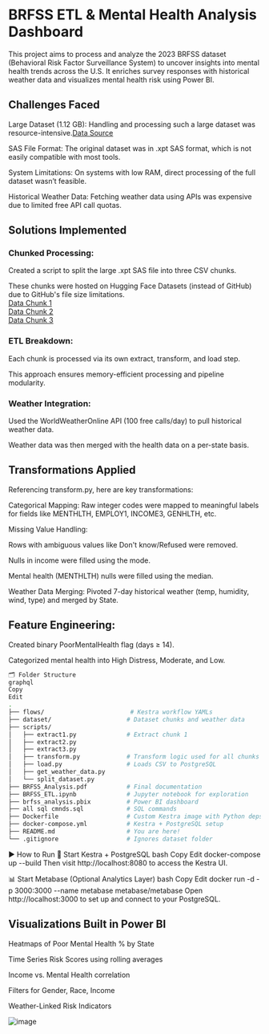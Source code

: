 # BRFSS ETL & Mental Health Analysis Dashboard
This project aims to process and analyze the 2023 BRFSS dataset (Behavioral Risk Factor Surveillance System) to uncover insights into mental health trends across the U.S. It enriches survey responses with historical weather data and visualizes mental health risk using Power BI.

## Challenges Faced
Large Dataset (1.12 GB): Handling and processing such a large dataset was resource-intensive.[Data Source ](https://www.cdc.gov/brfss/annual_data/annual_2023.html)

SAS File Format: The original dataset was in .xpt SAS format, which is not easily compatible with most tools.

System Limitations: On systems with low RAM, direct processing of the full dataset wasn’t feasible.

Historical Weather Data: Fetching weather data using APIs was expensive due to limited free API call quotas.

## Solutions Implemented
### Chunked Processing:

Created a script to split the large .xpt SAS file into three CSV chunks.

These chunks were hosted on Hugging Face Datasets (instead of GitHub) due to GitHub's file size limitations.  
[Data Chunk 1](https://huggingface.co/datasets/PallaviNarra/LLCP2023/resolve/main/part_01.csv)  
[Data Chunk 2](https://huggingface.co/datasets/PallaviNarra/LLCP2023/resolve/main/part_02.csv)  
[Data Chunk 3](https://huggingface.co/datasets/PallaviNarra/LLCP2023/resolve/main/part_03.csv)  
### ETL Breakdown:

Each chunk is processed via its own extract, transform, and load step.

This approach ensures memory-efficient processing and pipeline modularity.

### Weather Integration:

Used the WorldWeatherOnline API (100 free calls/day) to pull historical weather data.

Weather data was then merged with the health data on a per-state basis.

## Transformations Applied
Referencing transform.py, here are key transformations:

Categorical Mapping: Raw integer codes were mapped to meaningful labels for fields like MENTHLTH, EMPLOY1, INCOME3, GENHLTH, etc.

Missing Value Handling:

Rows with ambiguous values like Don't know/Refused were removed.

Nulls in income were filled using the mode.

Mental health (MENTHLTH) nulls were filled using the median.

Weather Data Merging: Pivoted 7-day historical weather (temp, humidity, wind, type) and merged by State.

## Feature Engineering:

Created binary PoorMentalHealth flag (days ≥ 14).

Categorized mental health into High Distress, Moderate, and Low.
```bash
🗂️ Folder Structure
graphql
Copy
Edit
.
├── flows/                        # Kestra workflow YAMLs
├── dataset/                     # Dataset chunks and weather data
├── scripts/
│   ├── extract1.py              # Extract chunk 1
│   ├── extract2.py
│   ├── extract3.py
│   ├── transform.py             # Transform logic used for all chunks
│   ├── load.py                  # Loads CSV to PostgreSQL
│   ├── get_weather_data.py
│   └── split_dataset.py
├── BRFSS_Analysis.pdf           # Final documentation
├── BRFSS_ETL.ipynb              # Jupyter notebook for exploration
├── brfss_analysis.pbix          # Power BI dashboard
├── all sql cmnds.sql            # SQL commands
├── Dockerfile                   # Custom Kestra image with Python deps
├── docker-compose.yml           # Kestra + PostgreSQL setup
├── README.md                    # You are here!
└── .gitignore                   # Ignores dataset folder
```
▶️ How to Run
🔄 Start Kestra + PostgreSQL
bash
Copy
Edit
docker-compose up --build
Then visit http://localhost:8080 to access the Kestra UI.

📊 Start Metabase (Optional Analytics Layer)
bash
Copy
Edit
docker run -d -p 3000:3000 --name metabase metabase/metabase
Open http://localhost:3000 to set up and connect to your PostgreSQL.

## Visualizations Built in Power BI
Heatmaps of Poor Mental Health % by State

Time Series Risk Scores using rolling averages

Income vs. Mental Health correlation

Filters for Gender, Race, Income

Weather-Linked Risk Indicators

![image](https://github.com/user-attachments/assets/e0930cb9-fa84-49dc-9a02-606aff0e69a3)


